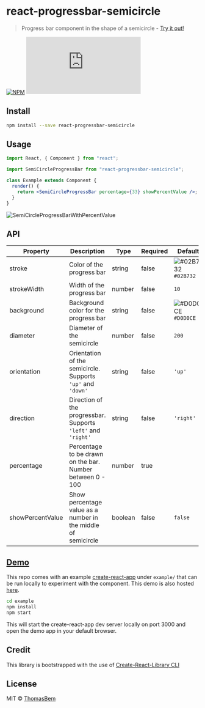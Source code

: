 # react-progressbar-semicircle

> Progress bar component in the shape of a semicircle - [Try it out!](https://thomasbem.github.io/react-progressbar-semicircle/)

[![NPM](https://img.shields.io/npm/v/react-progressbar-semicircle.svg)](https://www.npmjs.com/package/react-progressbar-semicircle) ![GZip Size](http://img.badgesize.io/https://unpkg.com/react-progressbar-semicircle/dist/index.js?compression=gzip&label=gzip%20size)

## Install

```bash
npm install --save react-progressbar-semicircle
```

## Usage

```jsx
import React, { Component } from "react";

import SemiCircleProgressBar from "react-progressbar-semicircle";

class Example extends Component {
  render() {
    return <SemiCircleProgressBar percentage={33} showPercentValue />;
  }
}
```

![SemiCircleProgressBarWithPercentValue](https://www.dropbox.com/s/b5c85vuz9jgvw3y/SemiCircleProgressBarWithPercentValue.png?raw=1)

## API

| Property         | Description                                                   | Type    | Required | Default                                                            |
| ---------------- | ------------------------------------------------------------- | ------- | -------- | ------------------------------------------------------------------ |
| stroke           | Color of the progress bar                                     | string  | false    | ![#02B732](https://placehold.it/15/02B732/000000?text=+) `#02B732` |
| strokeWidth      | Width of the progress bar                                     | number  | false    | `10`                                                               |
| background       | Background color for the progress bar                         | string  | false    | ![#D0D0CE](https://placehold.it/15/D0D0CE/000000?text=+) `#D0D0CE` |
| diameter         | Diameter of the semicircle                                    | number  | false    | `200`                                                              |
| orientation      | Orientation of the semicircle. Supports `'up'` and `'down'`   | string  | false    | `'up'`                                                             |
| direction        | Direction of the progressbar. Supports `'left'` and `'right'` | string  | false    | `'right'`                                                          |
| percentage       | Percentage to be drawn on the bar. Number between 0 - 100     | number  | true     |
| showPercentValue | Show percentage value as a number in the middle of semicircle | boolean | false    | `false`                                                            |

## [Demo](https://thomasbem.github.io/react-progressbar-semicircle/)

This repo comes with an example [create-react-app](https://github.com/facebookincubator/create-react-app) under `example/` that can be run locally to experiment with the component. This demo is also hosted [here](https://thomasbem.github.io/react-progressbar-semicircle/).

```bash
cd example
npm install
npm start
```

This will start the create-react-app dev server locally on port 3000 and open the demo app in your default browser.

## Credit

This library is bootstrapped with the use of [Create-React-Library CLI](https://github.com/transitive-bullshit/create-react-library)

## License

MIT © [ThomasBem](https://github.com/ThomasBem)
